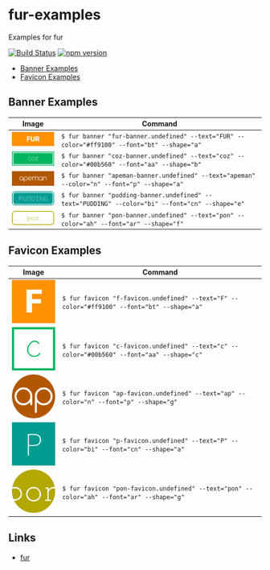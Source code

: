 fur-examples
============

Examples for fur

[![Build Status][my_travis_badge_url]][my_travis_url]
[![npm version][my_npm_budge_url]][my_npm_url]

+ [Banner Examples](#banner-examples)
+ [Favicon Examples](#favicon-examples)

<a name="banner-example"></a>

Banner Examples
------------

| Image | Command |
| ------- | ------ |
| <img src="./examples/01-fur/banner.png" width="128" /> | `$ fur banner "fur-banner.undefined" --text="FUR" --color="#ff9100" --font="bt" --shape="a" ` |
| <img src="./examples/02-coz/banner.png" width="128" /> | `$ fur banner "coz-banner.undefined" --text="coz" --color="#00b560" --font="aa" --shape="b" ` |
| <img src="./examples/03-apeman/banner.png" width="128" /> | `$ fur banner "apeman-banner.undefined" --text="apeman" --color="n" --font="p" --shape="a" ` |
| <img src="./examples/04-pudding/banner.png" width="128" /> | `$ fur banner "pudding-banner.undefined" --text="PUDDING" --color="bi" --font="cn" --shape="e" ` |
| <img src="./examples/05-pon/banner.png" width="128" /> | `$ fur banner "pon-banner.undefined" --text="pon" --color="ah" --font="ar" --shape="f" ` |



<a name="favicon-example"></a>

Favicon Examples
------------

| Image | Command |
| ------- | ------ |
| <img src="./examples/01-fur/favicon.png" width="128" /> | `$ fur favicon "f-favicon.undefined" --text="F" --color="#ff9100" --font="bt" --shape="a" ` |
| <img src="./examples/02-coz/favicon.png" width="128" /> | `$ fur favicon "c-favicon.undefined" --text="c" --color="#00b560" --font="aa" --shape="c" ` |
| <img src="./examples/03-apeman/favicon.png" width="128" /> | `$ fur favicon "ap-favicon.undefined" --text="ap" --color="n" --font="p" --shape="g" ` |
| <img src="./examples/04-pudding/favicon.png" width="128" /> | `$ fur favicon "p-favicon.undefined" --text="P" --color="bi" --font="cn" --shape="a" ` |
| <img src="./examples/05-pon/favicon.png" width="128" /> | `$ fur favicon "pon-favicon.undefined" --text="pon" --color="ah" --font="ar" --shape="g" ` |





<a name="links"></a>
Links
--------

+ [fur](https://github.com/fur-repo/fur)



[my_travis_url]: http://travis-ci.org/fur-repo/fur-examples
[my_travis_badge_url]: http://img.shields.io/travis/fur-repo/fur-examples.svg?style=flat
[my_npm_url]: http://www.npmjs.org/package/fur-examples
[my_npm_budge_url]: http://img.shields.io/npm/v/fur-examples.svg?style=flat
